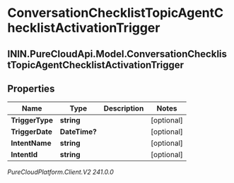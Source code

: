 # ConversationChecklistTopicAgentChecklistActivationTrigger

## ININ.PureCloudApi.Model.ConversationChecklistTopicAgentChecklistActivationTrigger

## Properties

|Name | Type | Description | Notes|
|------------ | ------------- | ------------- | -------------|
| **TriggerType** | **string** |  | [optional] |
| **TriggerDate** | **DateTime?** |  | [optional] |
| **IntentName** | **string** |  | [optional] |
| **IntentId** | **string** |  | [optional] |



_PureCloudPlatform.Client.V2 241.0.0_
